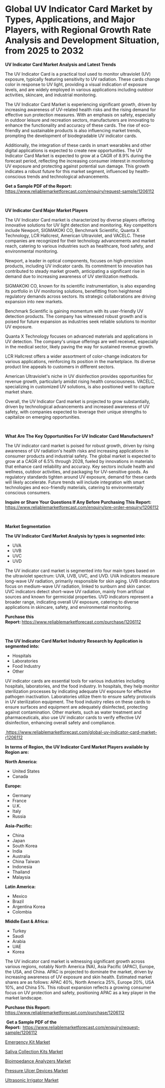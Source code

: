 <p><h1>Global UV Indicator Card Market by Types, Applications, and Major Players, with Regional Growth Rate Analysis and Development Situation, from 2025 to 2032</h1></p><p><strong>UV Indicator Card Market Analysis and Latest Trends</strong></p>
<p><p>The UV Indicator Card is a practical tool used to monitor ultraviolet (UV) exposure, typically featuring sensitivity to UV radiation. These cards change color in response to UV light, providing a visual indication of exposure levels, and are widely employed in various applications including outdoor activities, skincare, and industrial monitoring.</p><p>The UV Indicator Card Market is experiencing significant growth, driven by increasing awareness of UV-related health risks and the rising demand for effective sun protection measures. With an emphasis on safety, especially in outdoor leisure and recreation sectors, manufacturers are innovating to enhance the functionality and accuracy of these cards. The rise of eco-friendly and sustainable products is also influencing market trends, prompting the development of biodegradable UV indicator cards.</p><p>Additionally, the integration of these cards in smart wearables and other digital applications is expected to create new opportunities. The UV Indicator Card Market is expected to grow at a CAGR of 8.9% during the forecast period, reflecting the increasing consumer interest in monitoring UV exposure and protecting against potential sun damage. This growth indicates a robust future for this market segment, influenced by health-conscious trends and technological advancements.</p></p>
<p><strong>Get a Sample PDF of the Report:&nbsp;</strong> <a href="https://www.reliablemarketforecast.com/enquiry/request-sample/1206112?utm_campaign=1998&utm_medium=2&utm_source=Github&utm_content=ia&utm_term=03032025&utm_id=uv-indicator-card">https://www.reliablemarketforecast.com/enquiry/request-sample/1206112</a></p>
<p>&nbsp;</p>
<p><strong>UV Indicator Card Major Market Players</strong></p>
<p><p>The UV Indicator Card market is characterized by diverse players offering innovative solutions for UV light detection and monitoring. Key competitors include Newport, SIGMAKOKI CO, Benchmark Scientific, Quanta X Technology, LCR Hallcrest, American Ultraviolet, and VACELC. These companies are recognized for their technology advancements and market reach, catering to various industries such as healthcare, food safety, and environmental monitoring.</p><p>Newport, a leader in optical components, focuses on high-precision products, including UV indicator cards. Its commitment to innovation has contributed to steady market growth, anticipating a significant rise in demand due to increasing awareness of UV sterilization methods.</p><p>SIGMAKOKI CO, known for its scientific instrumentation, is also expanding its portfolio in UV monitoring solutions, benefitting from heightened regulatory demands across sectors. Its strategic collaborations are driving expansion into new markets.</p><p>Benchmark Scientific is gaining momentum with its user-friendly UV detection products. The company has witnessed robust growth and is poised for future expansion as industries seek reliable solutions to monitor UV exposure.</p><p>Quanta X Technology focuses on advanced materials and applications in UV detection. The company's unique offerings are well received, especially in the medical sector, likely paving the way for sustained revenue growth.</p><p>LCR Hallcrest offers a wider assortment of color-change indicators for various applications, reinforcing its position in the marketplace. Its diverse product line appeals to customers in different sectors.</p><p>American Ultraviolet's niche in UV disinfection provides opportunities for revenue growth, particularly amidst rising health consciousness. VACELC, specializing in customized UV solutions, is also positioned well to capture market share.</p><p>Overall, the UV Indicator Card market is projected to grow substantially, driven by technological advancements and increased awareness of UV safety, with companies expected to leverage their unique strengths to capitalize on emerging opportunities.</p></p>
<p>&nbsp;</p>
<p><strong>What Are The Key Opportunities For UV Indicator Card Manufacturers?</strong></p>
<p><p>The UV indicator card market is poised for robust growth, driven by rising awareness of UV radiation's health risks and increasing applications in consumer products and industrial safety. The global market is expected to grow at a CAGR of 6.5% through 2028, fueled by innovations in materials that enhance card reliability and accuracy. Key sectors include health and wellness, outdoor activities, and packaging for UV-sensitive goods. As regulatory standards tighten around UV exposure, demand for these cards will likely accelerate. Future trends will include integration with smart technologies and eco-friendly materials, catering to environmentally conscious consumers.</p></p>
<p><strong>Inquire or Share Your Questions If Any Before Purchasing This Report:</strong> <a href="https://www.reliablemarketforecast.com/enquiry/pre-order-enquiry/1206112?utm_campaign=1998&utm_medium=2&utm_source=Github&utm_content=ia&utm_term=03032025&utm_id=uv-indicator-card">https://www.reliablemarketforecast.com/enquiry/pre-order-enquiry/1206112</a></p>
<p>&nbsp;</p>
<p><strong>Market Segmentation</strong></p>
<p><strong>The UV Indicator Card Market Analysis by types is segmented into:</strong></p>
<p><ul><li>UVA</li><li>UVB</li><li>UVC</li><li>UVD</li></ul></p>
<p><p>The UV indicator card market is segmented into four main types based on the ultraviolet spectrum: UVA, UVB, UVC, and UVD. UVA indicators measure long-wave UV radiation, primarily responsible for skin aging. UVB indicators focus on medium-wave UV radiation, linked to sunburn and skin cancer. UVC indicators detect short-wave UV radiation, mainly from artificial sources and known for germicidal properties. UVD indicators represent a broader range, indicating overall UV exposure, catering to diverse applications in skincare, safety, and environmental monitoring.</p></p>
<p><strong>Purchase this Report:&nbsp;</strong><a href="https://www.reliablemarketforecast.com/purchase/1206112?utm_campaign=1998&utm_medium=2&utm_source=Github&utm_content=ia&utm_term=03032025&utm_id=uv-indicator-card">https://www.reliablemarketforecast.com/purchase/1206112</a></p>
<p>&nbsp;</p>
<p><strong>The UV Indicator Card Market Industry Research by Application is segmented into:</strong></p>
<p><ul><li>Hospitals</li><li>Laboratories</li><li>Food Industry</li><li>Other</li></ul></p>
<p><p>UV indicator cards are essential tools for various industries including hospitals, laboratories, and the food industry. In hospitals, they help monitor sterilization processes by indicating adequate UV exposure for effective pathogen inactivation. Laboratories utilize them to ensure safety protocols in UV sterilization equipment. The food industry relies on these cards to ensure surfaces and equipment are adequately disinfected, protecting against contamination. Other markets, such as water treatment and pharmaceuticals, also use UV indicator cards to verify effective UV disinfection, enhancing overall safety and compliance.</p></p>
<p><a href="https://www.reliablemarketforecast.com/global-uv-indicator-card-market-r1206112?utm_campaign=1998&utm_medium=2&utm_source=Github&utm_content=ia&utm_term=03032025&utm_id=uv-indicator-card">&nbsp;https://www.reliablemarketforecast.com/global-uv-indicator-card-market-r1206112</a></p>
<p><strong>In terms of Region, the UV Indicator Card Market Players available by Region are:</strong></p>
<p>
    <p> <strong> North America: </strong>
        <ul>
            <li>United States</li>
            <li>Canada</li>
        </ul>
        </p> 
    <p> <strong> Europe: </strong>
        <ul>
            <li>Germany</li>
            <li>France</li>
            <li>U.K.</li>
            <li>Italy</li>
            <li>Russia</li>
        </ul>
        </p> 
    <p> <strong> Asia-Pacific: </strong>
        <ul>
            <li>China</li>
            <li>Japan</li>
            <li>South Korea</li>
            <li>India</li>
            <li>Australia</li>
            <li>China Taiwan</li>
            <li>Indonesia</li>
            <li>Thailand</li>
            <li>Malaysia</li>
        </ul>
        </p> 
    <p> <strong> Latin America: </strong>
        <ul>
            <li>Mexico</li>
            <li>Brazil</li>
            <li>Argentina Korea</li>
            <li>Colombia</li>
        </ul>
        </p> 
    <p> <strong> Middle East & Africa: </strong>
        <ul>
            <li>Turkey</li>
            <li>Saudi</li>
            <li>Arabia</li>
            <li>UAE</li>
            <li>Korea</li>
        </ul>
    </p>
    </p>
<p><p>The UV indicator card market is witnessing significant growth across various regions, notably North America (NA), Asia Pacific (APAC), Europe, the USA, and China. APAC is projected to dominate the market, driven by increasing awareness of UV exposure and skin health. Estimated market shares are as follows: APAC 40%, North America 25%, Europe 20%, USA 10%, and China 5%. This robust expansion reflects a growing consumer focus on UV protection and safety, positioning APAC as a key player in the market landscape.</p></p>
<p><strong>Purchase this Report: </strong><a href="https://www.reliablemarketforecast.com/purchase/1206112?utm_campaign=1998&utm_medium=2&utm_source=Github&utm_content=ia&utm_term=03032025&utm_id=uv-indicator-card">https://www.reliablemarketforecast.com/purchase/1206112</a></p>
<p>&nbsp;<strong>Get a Sample PDF of the Report:&nbsp;&nbsp;</strong><a href="https://www.reliablemarketforecast.com/enquiry/request-sample/1206112?utm_campaign=1998&utm_medium=2&utm_source=Github&utm_content=ia&utm_term=03032025&utm_id=uv-indicator-card">https://www.reliablemarketforecast.com/enquiry/request-sample/1206112</a></p>
<p><strong></strong></p>
<p><p><a href="https://github.com/lekeydoing3k/Market-Research-Report-List-1/blob/main/emergency-kit-market.md?utm_campaign=1998&utm_medium=2&utm_source=Github&utm_content=ia&utm_term=03032025&utm_id=uv-indicator-card">Emergency Kit Market</a></p><p><a href="https://github.com/nontoengolo/Market-Research-Report-List-1/blob/main/saliva-collection-kits-market.md?utm_campaign=1998&utm_medium=2&utm_source=Github&utm_content=ia&utm_term=03032025&utm_id=uv-indicator-card">Saliva Collection Kits Market</a></p><p><a href="https://github.com/avikalitesjj/Market-Research-Report-List-1/blob/main/bioimpedance-analyzers-market.md?utm_campaign=1998&utm_medium=2&utm_source=Github&utm_content=ia&utm_term=03032025&utm_id=uv-indicator-card">Bioimpedance Analyzers Market</a></p><p><a href="https://github.com/pomasifilo/Market-Research-Report-List-1/blob/main/pressure-ulcer-devices-market.md?utm_campaign=1998&utm_medium=2&utm_source=Github&utm_content=ia&utm_term=03032025&utm_id=uv-indicator-card">Pressure Ulcer Devices Market</a></p><p><a href="https://github.com/ceneabiruk11/Market-Research-Report-List-1/blob/main/ultrasonic-irrigator-market.md?utm_campaign=1998&utm_medium=2&utm_source=Github&utm_content=ia&utm_term=03032025&utm_id=uv-indicator-card">Ultrasonic Irrigator Market</a></p></p>